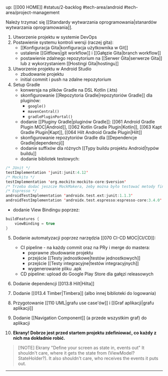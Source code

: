 up: [[000 HOME]]
#status/2-backlog
#tech-area/android
#tech-area/project-management

Należy trzymać się [[Standardy wytwarzania oprogramowania|stanardów wytwarzania oprogramowania]].

1) Utworzenie projektu w systemie DevOps
2) Postawienie systemu kontroli wersji (raczej gita): 
	- [[Konfiguracja Gita|konfiguracja użytkownika w Git]]
	- ustalenie [[Gitflows|git workflow]] i [[Gałęzie Gita|branch workflow]]
	- postawienie zdalnego repozytorium na [[Serwer Gita|serwerze Gita]] lub z wykorzystaniem [[Hostingi Gita|hostingu]]
3) Utworzenie projektu w Android Studio
	- zbudowanie projektu
	- initial commit i push na zdalne repozytorium
4) Setup Gradle
	- konwersja na plików Gradle na DSL Kotlin (.kts)
	- skonfigurowanie [[Repozytoria Gradle|repozytoriów Gradle]] dla pluginów:
		- `google()`
		- `mavenCentral()`
		- `gradlePluginPortal()`
	- dodanie [[Pluginy Gradle|pluginów Gradle]]: [[061 Android Gradle Plugin MOC|Android]], [[062 Kotlin Gradle Plugin|Kotlin]], [[063 Kapt Gradle Plugin|Kapt]], [[064 Hilt Android Gradle Plugin|Hilt]]
	- skonfigurowanie repozytoriów Gradle dla [[Dependencje Gradle|dependencji]]
	- dodanie suffixów dla różnych [[Typy buildu projektu Android|typów buildu]]
	- dodanie bibliotek testowych:

```kotlin
/* JUnit */
testImplementation 'junit:junit:4.12' 
/* Mockito */
testImplementation 'org.mockito:mockito-core:$version'
/* Trzeba dodać jeszcze MockMakera, żeby można było testować metody finalne */
/* Espresso */
androidTestImplementation 'androidx.test.ext:junit:1.1.3'  
androidTestImplementation 'androidx.test.espresso:espresso-core:3.4.0'
```

 - dodanie View Bindingu poprzez:

```kotlin
buildFeatures {  
	viewBinding = true  
}  
```


5) Dodanie automatyzacji poprzez narzędzia [[070 CI-CD MOC|CI/CD]]:
	- CI pipeline - na każdy commit oraz na PRy i merge do mastera:
		- poprawne zbudowanie projektu
		- przejście [[Testy jednostkowe|testów jednostkowych]]
		- przejście [[Testy integracyjne|testów integracyjnych]]
		- wygenerowanie pliku .apk
	- CD pipeline: upload do Google Play Store dla gałęzi releasowych
6) Dodanie dependencji [[013.8 Hilt|Hilta]]
7) Dodanie [[013.4 Timber|Timbera]] (albo innej biblioteki do logowania)
8) Przygotowanie [[110 UML|grafu use case'ów]] i [[Graf aplikacji|grafu aplikacji]]
9) Dodanie [[Navigation Component]] (a przede wszystkim graf) do aplikacji

10) **Ekrany! Dobrze jest przed startem projektu zdefiniować, co każdy z nich ma dokładnie robić.**

> [!NOTE] Ekrany
> "Define your screen as state in, events out"
It shouldn't care, where it gets the state from (ViewModel? StateHolder?). 
It also shouldn't care, who receives the events it puts out.



---
